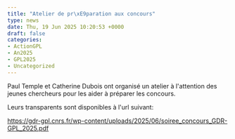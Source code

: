 ```yaml
---
title: "Atelier de pr\xE9paration aux concours"
type: news
date: Thu, 19 Jun 2025 10:20:53 +0000
draft: false
categories:
- ActionGPL
- An2025
- GPL2025
- Uncategorized
---
```


Paul Temple et Catherine Dubois ont organisé un atelier à l'attention des jeunes chercheurs pour les aider à préparer les concours.

Leurs transparents sont disponibles à l'url suivant:

<https://gdr-gpl.cnrs.fr/wp-content/uploads/2025/06/soiree_concours_GDR-GPL_2025.pdf>
